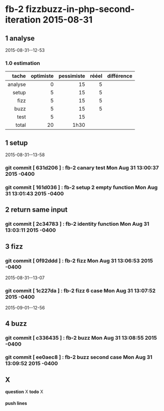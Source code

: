 # fb-2 fizzbuzz-in-php-second-iteration 2015-08-31

## 1 analyse
 2015-08-31--12-53

### 1.0 estimation

  tache              | optimiste | pessimiste | rééel | différence
  ------------------:|----------:|-----------:|------:|----------
  analyse            | 0         |  15        | 5      |
  setup              | 5         | 15         | 5
  fizz               | 5          | 15        | 5      |
  buzz               | 5          | 15        | 5      |
  test               | 5          | 15        |       |
  total              | 20         | 1h30      |       |


## 1 setup
 2015-08-31--13-58
### git commit [ 631d206 ] :  fb-2 canary test  Mon Aug 31 13:00:37 2015 -0400
### git commit [ 161d036 ] :  fb-2 setup 2 empty function  Mon Aug 31 13:01:43 2015 -0400


## 2 return same input
### git commit [ 2c34783 ] :  fb-2 identity function  Mon Aug 31 13:03:11 2015 -0400

## 3 fizz
### git commit [ 0f92ddd ] :  fb-2 fizz  Mon Aug 31 13:06:53 2015 -0400

2015-08-31--13-07
### git commit [ 1c227da ] :  fb-2 fizz 6 case  Mon Aug 31 13:07:52 2015 -0400

 2015-09-01--12-56

## 4 buzz
### git commit [ c336435 ] :  fb-2 buzz  Mon Aug 31 13:08:55 2015 -0400
### git commit [ ee0aec8 ] :  fb-2 buzz second case  Mon Aug 31 13:09:52 2015 -0400

## X
__question__ X
__todo__ X



#### push lines ####

